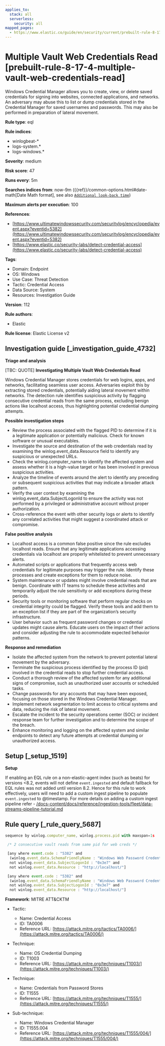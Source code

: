 ```yaml
---
applies_to:
  stack: all
  serverless:
    security: all
mapped_pages:
  - https://www.elastic.co/guide/en/security/current/prebuilt-rule-8-17-4-multiple-vault-web-credentials-read.html
---
```


# Multiple Vault Web Credentials Read [prebuilt-rule-8-17-4-multiple-vault-web-credentials-read]

Windows Credential Manager allows you to create, view, or delete saved credentials for signing into websites, connected applications, and networks. An adversary may abuse this to list or dump credentials stored in the Credential Manager for saved usernames and passwords. This may also be performed in preparation of lateral movement.

**Rule type**: eql

**Rule indices**:

* winlogbeat-*
* logs-system.*
* logs-windows.*

**Severity**: medium

**Risk score**: 47

**Runs every**: 5m

**Searches indices from**: now-9m ({{ref}}/common-options.html#date-math[Date Math format], see also [`Additional look-back time`](docs-content://solutions/security/detect-and-alert/create-detection-rule.md#rule-schedule))

**Maximum alerts per execution**: 100

**References**:

* [https://www.ultimatewindowssecurity.com/securitylog/encyclopedia/event.aspx?eventid=5382](https://www.ultimatewindowssecurity.com/securitylog/encyclopedia/event.aspx?eventid=5382)
* [https://www.elastic.co/security-labs/detect-credential-access](https://www.elastic.co/security-labs/detect-credential-access)

**Tags**:

* Domain: Endpoint
* OS: Windows
* Use Case: Threat Detection
* Tactic: Credential Access
* Data Source: System
* Resources: Investigation Guide

**Version**: 112

**Rule authors**:

* Elastic

**Rule license**: Elastic License v2

## Investigation guide [_investigation_guide_4732]

**Triage and analysis**

[TBC: QUOTE]
**Investigating Multiple Vault Web Credentials Read**

Windows Credential Manager stores credentials for web logins, apps, and networks, facilitating seamless user access. Adversaries exploit this by extracting stored credentials, potentially aiding lateral movement within networks. The detection rule identifies suspicious activity by flagging consecutive credential reads from the same process, excluding benign actions like localhost access, thus highlighting potential credential dumping attempts.

**Possible investigation steps**

* Review the process associated with the flagged PID to determine if it is a legitimate application or potentially malicious. Check for known software or unusual executables.
* Investigate the source and destination of the web credentials read by examining the winlog.event_data.Resource field to identify any suspicious or unexpected URLs.
* Check the winlog.computer_name to identify the affected system and assess whether it is a high-value target or has been involved in previous suspicious activities.
* Analyze the timeline of events around the alert to identify any preceding or subsequent suspicious activities that may indicate a broader attack pattern.
* Verify the user context by examining the winlog.event_data.SubjectLogonId to ensure the activity was not performed by a privileged or administrative account without proper authorization.
* Cross-reference the event with other security logs or alerts to identify any correlated activities that might suggest a coordinated attack or compromise.

**False positive analysis**

* Localhost access is a common false positive since the rule excludes localhost reads. Ensure that any legitimate applications accessing credentials via localhost are properly whitelisted to prevent unnecessary alerts.
* Automated scripts or applications that frequently access web credentials for legitimate purposes may trigger the rule. Identify these processes and create exceptions for them to reduce noise.
* System maintenance or updates might involve credential reads that are benign. Coordinate with IT teams to schedule these activities and temporarily adjust the rule sensitivity or add exceptions during these periods.
* Security tools or monitoring software that perform regular checks on credential integrity could be flagged. Verify these tools and add them to an exception list if they are part of the organization’s security infrastructure.
* User behavior such as frequent password changes or credential updates might cause alerts. Educate users on the impact of their actions and consider adjusting the rule to accommodate expected behavior patterns.

**Response and remediation**

* Isolate the affected system from the network to prevent potential lateral movement by the adversary.
* Terminate the suspicious process identified by the process ID (pid) involved in the credential reads to stop further credential access.
* Conduct a thorough review of the affected system for any additional signs of compromise, such as unauthorized user accounts or scheduled tasks.
* Change passwords for any accounts that may have been exposed, focusing on those stored in the Windows Credential Manager.
* Implement network segmentation to limit access to critical systems and data, reducing the risk of lateral movement.
* Escalate the incident to the security operations center (SOC) or incident response team for further investigation and to determine the scope of the breach.
* Enhance monitoring and logging on the affected system and similar endpoints to detect any future attempts at credential dumping or unauthorized access.


## Setup [_setup_1519]

**Setup**

If enabling an EQL rule on a non-elastic-agent index (such as beats) for versions <8.2, events will not define `event.ingested` and default fallback for EQL rules was not added until version 8.2. Hence for this rule to work effectively, users will need to add a custom ingest pipeline to populate `event.ingested` to @timestamp. For more details on adding a custom ingest pipeline refer - [/docs-content/docs/reference/ingestion-tools/fleet/data-streams-pipeline-tutorial.md](docs-content://reference/ingestion-tools/fleet/data-streams-pipeline-tutorial.md)


## Rule query [_rule_query_5687]

```js
sequence by winlog.computer_name, winlog.process.pid with maxspan=1s

 /* 2 consecutive vault reads from same pid for web creds */

 [any where event.code : "5382" and
  (winlog.event_data.SchemaFriendlyName : "Windows Web Password Credential" and winlog.event_data.Resource : "http*") and
  not winlog.event_data.SubjectLogonId : "0x3e7" and
  not winlog.event_data.Resource : "http://localhost/"]

 [any where event.code : "5382" and
  (winlog.event_data.SchemaFriendlyName : "Windows Web Password Credential" and winlog.event_data.Resource : "http*") and
  not winlog.event_data.SubjectLogonId : "0x3e7" and
  not winlog.event_data.Resource : "http://localhost/"]
```

**Framework**: MITRE ATT&CKTM

* Tactic:

    * Name: Credential Access
    * ID: TA0006
    * Reference URL: [https://attack.mitre.org/tactics/TA0006/](https://attack.mitre.org/tactics/TA0006/)

* Technique:

    * Name: OS Credential Dumping
    * ID: T1003
    * Reference URL: [https://attack.mitre.org/techniques/T1003/](https://attack.mitre.org/techniques/T1003/)

* Technique:

    * Name: Credentials from Password Stores
    * ID: T1555
    * Reference URL: [https://attack.mitre.org/techniques/T1555/](https://attack.mitre.org/techniques/T1555/)

* Sub-technique:

    * Name: Windows Credential Manager
    * ID: T1555.004
    * Reference URL: [https://attack.mitre.org/techniques/T1555/004/](https://attack.mitre.org/techniques/T1555/004/)




